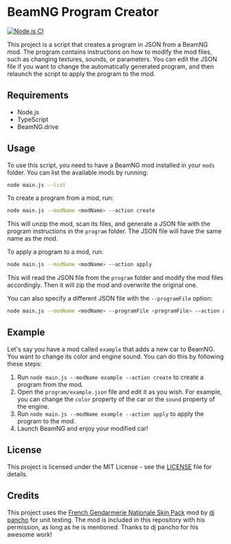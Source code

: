 # BeamNG Program Creator

[![Node.js CI](https://github.com/levg34/beamng-modator/actions/workflows/node.js.yml/badge.svg)](https://github.com/levg34/beamng-modator/actions/workflows/node.js.yml)

This project is a script that creates a program in JSON from a BeamNG mod. The program contains instructions on how to modify the mod files, such as changing textures, sounds, or parameters. You can edit the JSON file if you want to change the automatically generated program, and then relaunch the script to apply the program to the mod.

## Requirements

- Node.js
- TypeScript
- BeamNG.drive

## Usage

To use this script, you need to have a BeamNG mod installed in your `mods` folder. You can list the available mods by running:

```bash
node main.js --list
```

To create a program from a mod, run:

```bash
node main.js --modName <modName> --action create
```

This will unzip the mod, scan its files, and generate a JSON file with the program instructions in the `program` folder. The JSON file will have the same name as the mod.

To apply a program to a mod, run:

```bash
node main.js --modName <modName> --action apply
```

This will read the JSON file from the `program` folder and modify the mod files accordingly. Then it will zip the mod and overwrite the original one.

You can also specify a different JSON file with the `--programFile` option:

```bash
node main.js --modName <modName> --programFile <programFile> --action apply
```

## Example

Let's say you have a mod called `example` that adds a new car to BeamNG. You want to change its color and engine sound. You can do this by following these steps:

1. Run `node main.js --modName example --action create` to create a program from the mod.
2. Open the `program/example.json` file and edit it as you wish. For example, you can change the `color` property of the car or the `sound` property of the engine.
3. Run `node main.js --modName example --action apply` to apply the program to the mod.
4. Launch BeamNG and enjoy your modified car!

## License

This project is licensed under the MIT License - see the [LICENSE](LICENSE) file for details.

## Credits

This project uses the [French Gendarmerie Nationale Skin Pack](https://www.beamng.com/resources/french-gendarmerie-nationale-skin-pack.24553/) mod by [dj pancho](https://www.beamng.com/resources/authors/dj-pancho.493644/) for unit testing. The mod is included in this repository with his permission, as long as he is mentioned. Thanks to dj pancho for his awesome work!
